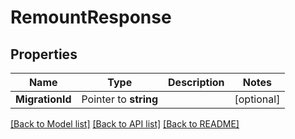 # RemountResponse


## Properties

Name | Type | Description | Notes
------------ | ------------- | ------------- | -------------
**MigrationId** | Pointer to **string** |  | [optional] 





[[Back to Model list]](../README.md#documentation-for-models) [[Back to API list]](../README.md#documentation-for-api-endpoints) [[Back to README]](../README.md)


